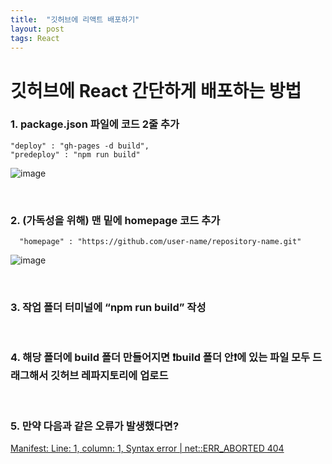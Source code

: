```yaml
---
title:  "깃허브에 리액트 배포하기"
layout: post
tags: React
---
```


# 깃허브에 React 간단하게 배포하는 방법

### 1. package.json 파일에 코드 2줄 추가

````
"deploy" : "gh-pages -d build",
"predeploy" : "npm run build"
````

![image](https://user-images.githubusercontent.com/108778921/189518749-9bc4d2c8-2f86-4960-b84c-44244ad65eaa.png)

<p></p>
<p></p>
<p></p>

<br>  

### 2. (가독성을 위해) 맨 밑에 homepage 코드 추가

````
  "homepage" : "https://github.com/user-name/repository-name.git"
````

![image](https://user-images.githubusercontent.com/108778921/189518734-85b5215a-2fb3-4d57-be13-13275a672db2.png)

<br>

### 3. 작업 폴더 터미널에 “npm run build” 작성 
<br>

### 4. 해당 폴더에 build 폴더 만들어지면 ❗build 폴더 안❗에 있는 파일 모두 드래그해서 깃허브 레파지토리에 업로드
<br>

### 5. 만약 다음과 같은 오류가 발생했다면?
<a href="https://feb-dain.github.io/error-about-react-01/">Manifest: Line: 1, column: 1, Syntax error | net::ERR_ABORTED 404</a>
